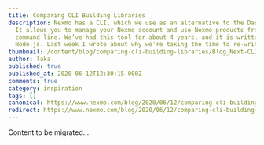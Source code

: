 ```yaml
---
title: Comparing CLI Building Libraries
description: Nexmo has a CLI, which we use as an alternative to the Dashboard.
  It allows you to manage your Nexmo account and use Nexmo products from the
  command line. We’ve had this tool for about 4 years, and it is written in
  Node.js. Last week I wrote about why we’re taking the time to re-write […]
thumbnail: /content/blog/comparing-cli-building-libraries/Blog_Next-CLI_Part2_1200x600.png
author: laka
published: true
published_at: 2020-06-12T12:30:15.000Z
comments: true
category: inspiration
tags: []
canonical: https://www.nexmo.com/blog/2020/06/12/comparing-cli-building-libraries
redirect: https://www.nexmo.com/blog/2020/06/12/comparing-cli-building-libraries
---
```


Content to be migrated...
